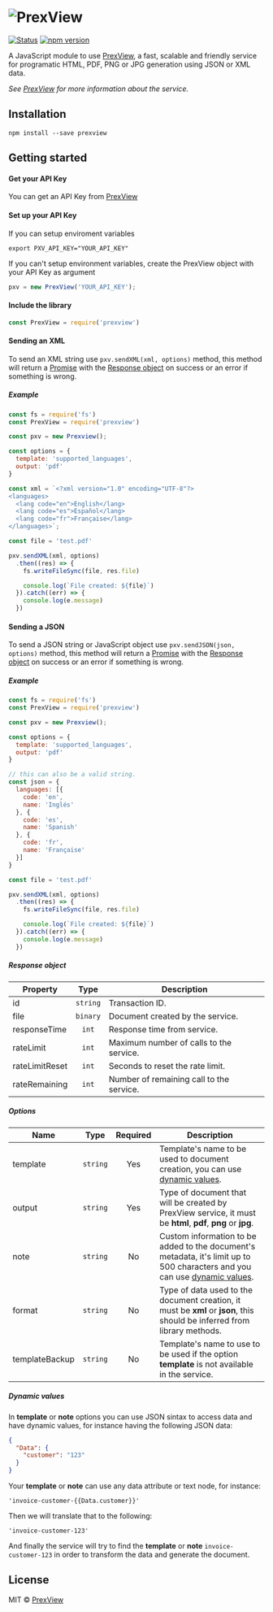# ![PrexView](https://prexview.com/media/extension/promo.png)

[![Status](https://travis-ci.org/prexview/prexview-js.svg?branch=master)](https://travis-ci.org/prexview/prexview-js) [![npm version](https://badge.fury.io/js/prexview.svg)](https://npmjs.org/package/prexview "View this project on npm")

A JavaScript module to use [PrexView][1], a fast, scalable and friendly service for programatic HTML, PDF, PNG or JPG generation using JSON or XML data.

*See [PrexView][1] for more information about the service.*


## Installation

```
npm install --save prexview
```

## Getting started

#### Get your API Key

You can get an API Key from [PrexView][1]

#### Set up your API Key

If you can setup enviroment variables

```
export PXV_API_KEY="YOUR_API_KEY"
```

If you can't setup environment variables, create the PrexView object with your API Key as argument

```js
pxv = new PrexView('YOUR_API_KEY');
```

#### Include the library

```js
const PrexView = require('prexview')
```

#### Sending an XML

To send an XML string use ```pxv.sendXML(xml, options)``` method, this method will return a [Promise][4] with the [Response object][3] on success or an error if something is wrong.

##### Example

```js
const fs = require('fs')
const PrexView = require('prexview')

const pxv = new Prexview();

const options = {
  template: 'supported_languages',
  output: 'pdf'
}

const xml = `<?xml version="1.0" encoding="UTF-8"?>
<languages>
  <lang code="en">English</lang>
  <lang code="es">Español</lang>
  <lang code="fr">Française</lang>
</languages>`;

const file = 'test.pdf'

pxv.sendXML(xml, options)
  .then((res) => {
    fs.writeFileSync(file, res.file)

    console.log(`File created: ${file}`)
  }).catch((err) => {
    console.log(e.message)
  })
```

#### Sending a JSON

To send a JSON string or JavaScript object use ```pxv.sendJSON(json, options)``` method, this method will return a [Promise][4] with the [Response object][3] on success or an error if something is wrong.

##### Example

```js
const fs = require('fs')
const PrexView = require('prexview')

const pxv = new Prexview();

const options = {
  template: 'supported_languages',
  output: 'pdf'
}

// this can also be a valid string.
const json = {
  languages: [{
    code: 'en',
    name: 'Inglés'
  }, {
    code: 'es',
    name: 'Spanish'
  }, {
    code: 'fr',
    name: 'Française'
  }]
}

const file = 'test.pdf'

pxv.sendXML(xml, options)
  .then((res) => {
    fs.writeFileSync(file, res.file)

    console.log(`File created: ${file}`)
  }).catch((err) => {
    console.log(e.message)
  })
```

##### Response object

|Property|Type|Description|
|--------|:--:|-----------|
|id|`string`|Transaction ID.|
|file|`binary`|Document created by the service.|
|responseTime|`int`|Response time from service.|
|rateLimit|`int`|Maximum number of calls to the service.|
|rateLimitReset|`int`|Seconds to reset the rate limit.|
|rateRemaining|`int`|Number of remaining call to the service.|

##### Options

|Name|Type|Required|Description|
|----|:--:|:------:|-----------|
|template|`string`|Yes|Template's name to be used to document creation, you can use [dynamic values][2].|
|output|`string`|Yes|Type of document that will be created by PrexView service, it must be **html**, **pdf**, **png** or **jpg**.|
|note|`string`|No|Custom information to be added to the document's metadata, it's limit up to 500 characters and you can use [dynamic values][2].|
|format|`string`|No|Type of data used to the document creation, it must be **xml** or **json**, this should be inferred from library methods.|
|templateBackup|`string`|No|Template's name to use to be used if the option **template** is not available in the service.|

##### Dynamic values

In **template** or **note** options you can use JSON sintax to access data and have dynamic values, for instance having the following JSON data:

```json
{
  "Data": {
    "customer": "123"
  }
}
```

Your **template** or **note** can use any data attribute or text node, for instance:

```
'invoice-customer-{{Data.customer}}'
```

Then we will translate that to the following:

```
'invoice-customer-123'
```

And finally the service will try to find the **template** or **note** ```invoice-customer-123``` in order to transform the data and generate the document.

## License

MIT © [PrexView][1]

[1]: https://prexview.com
[2]: #dynamic-values
[3]: #response-object
[4]: https://developer.mozilla.org/en/docs/Web/JavaScript/Reference/Global_Objects/Promise
